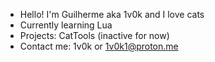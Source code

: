 - Hello! I'm Guilherme aka 1v0k and I love cats
- Currently learning Lua
- Projects: CatTools (inactive for now)
- Contact me: 1v0k or 1v0k1@proton.me
